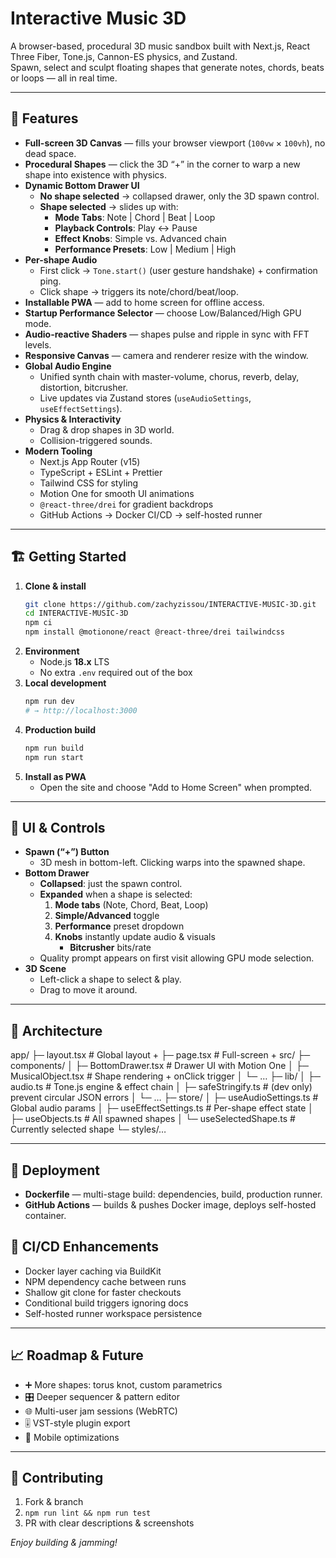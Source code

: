 # Interactive Music 3D

A browser-based, procedural 3D music sandbox built with Next.js, React Three Fiber, Tone.js, Cannon-ES physics, and Zustand.  
Spawn, select and sculpt floating shapes that generate notes, chords, beats or loops — all in real time.

---

## 🚀 Features

- **Full-screen 3D Canvas** — fills your browser viewport (`100vw` × `100vh`), no dead space.  
- **Procedural Shapes** — click the 3D “+” in the corner to warp a new shape into existence with physics.
- **Dynamic Bottom Drawer UI**  
  - **No shape selected** → collapsed drawer, only the 3D spawn control.
  - **Shape selected** → slides up with:  
    - **Mode Tabs**: Note | Chord | Beat | Loop  
    - **Playback Controls**: Play ↔ Pause
    - **Effect Knobs**: Simple vs. Advanced chain
    - **Performance Presets**: Low | Medium | High
- **Per-shape Audio**
  - First click → `Tone.start()` (user gesture handshake) + confirmation ping.
  - Click shape → triggers its note/chord/beat/loop.
- **Installable PWA** — add to home screen for offline access.
- **Startup Performance Selector** — choose Low/Balanced/High GPU mode.
- **Audio-reactive Shaders** — shapes pulse and ripple in sync with FFT levels.
- **Responsive Canvas** — camera and renderer resize with the window.
- **Global Audio Engine**  
  - Unified synth chain with master-volume, chorus, reverb, delay, distortion, bitcrusher.  
  - Live updates via Zustand stores (`useAudioSettings`, `useEffectSettings`).  
- **Physics & Interactivity**  
  - Drag & drop shapes in 3D world.  
  - Collision-triggered sounds.  
- **Modern Tooling**  
  - Next.js App Router (v15)  
  - TypeScript + ESLint + Prettier  
  - Tailwind CSS for styling  
  - Motion One for smooth UI animations  
  - `@react-three/drei` for gradient backdrops  
  - GitHub Actions → Docker CI/CD → self-hosted runner

---

## 🏗️ Getting Started

1. **Clone & install**  
    ```bash
    git clone https://github.com/zachyzissou/INTERACTIVE-MUSIC-3D.git
    cd INTERACTIVE-MUSIC-3D
    npm ci
    npm install @motionone/react @react-three/drei tailwindcss
    ```
2. **Environment**  
   - Node.js **18.x** LTS  
   - No extra `.env` required out of the box  
3. **Local development**  
    ```bash
    npm run dev
    # → http://localhost:3000
    ```
4. **Production build**
    ```bash
    npm run build
    npm run start
    ```
5. **Install as PWA**
    - Open the site and choose "Add to Home Screen" when prompted.

---

## 📐 UI & Controls

- **Spawn (“+”) Button**
  - 3D mesh in bottom-left. Clicking warps into the spawned shape.
- **Bottom Drawer**
  - **Collapsed**: just the spawn control.
  - **Expanded** when a shape is selected:
    1. **Mode tabs** (Note, Chord, Beat, Loop)
    2. **Simple/Advanced** toggle
    3. **Performance** preset dropdown
    4. **Knobs** instantly update audio & visuals
       - **Bitcrusher** bits/rate
  - Quality prompt appears on first visit allowing GPU mode selection.
- **3D Scene**  
  - Left-click a shape to select & play.  
  - Drag to move it around.

---

## 🧩 Architecture

app/
├─ layout.tsx # Global layout + <ErrorBoundary>
├─ page.tsx # Full-screen <Canvas> + <BottomDrawer>
src/
├─ components/
│ ├─ BottomDrawer.tsx # Drawer UI with Motion One
│ ├─ MusicalObject.tsx # Shape rendering + onClick trigger
│ └─ …
├─ lib/
│ ├─ audio.ts # Tone.js engine & effect chain
│ ├─ safeStringify.ts # (dev only) prevent circular JSON errors
│ └─ …
├─ store/
│ ├─ useAudioSettings.ts # Global audio params
│ ├─ useEffectSettings.ts # Per-shape effect state
│ ├─ useObjects.ts # All spawned shapes
│ └─ useSelectedShape.ts # Currently selected shape
└─ styles/…

---

## 🔧 Deployment

- **Dockerfile** — multi-stage build: dependencies, build, production runner.  
- **GitHub Actions** — builds & pushes Docker image, deploys self-hosted container.

## 🔧 CI/CD Enhancements

- Docker layer caching via BuildKit
- NPM dependency cache between runs
- Shallow git clone for faster checkouts
- Conditional build triggers ignoring docs
- Self-hosted runner workspace persistence

---

## 📈 Roadmap & Future

- ➕ More shapes: torus knot, custom parametrics  
- 🎛️ Deeper sequencer & pattern editor  
- 🌐 Multi-user jam sessions (WebRTC)  
- 🎚️ VST-style plugin export  
- 📱 Mobile optimizations

---

## 🤝 Contributing

1. Fork & branch  
2. `npm run lint && npm run test`  
3. PR with clear descriptions & screenshots

*Enjoy building & jamming!*
